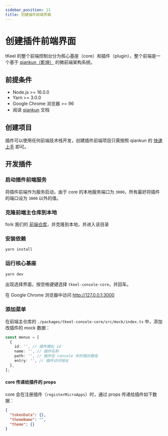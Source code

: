 ```yaml
---
sidebar_position: 11
title: 创建插件前端界面
---
```


# 创建插件前端界面

tKeel 的整个前端控制台分为核心基座（core）和插件（plugin），整个前端是一个基于 [qiankun（乾坤）](https://github.com/umijs/qiankun) 的微前端架构系统。

## 前提条件​

- Node.js >= 16.0.0
- Yarn >= 3.0.0
- Google Chrome 浏览器 >= 96
- 阅读 [qiankun](https://github.com/umijs/qiankun) 文档

## 创建项目

插件可以使用任何前端技术栈开发，创建插件前端项目只需按照 qiankun 的 [快速上手](https://qiankun.umijs.org/zh/guide/getting-started) 即可。

## 开发插件

### 启动插件前端服务

将插件前端作为服务启动，由于 core 的本地服务端口为 `3000`，所有最好将插件的端口设为 `3000` 以外的值。

### 克隆前端主仓库到本地

fork 我们的 [前端仓库](https://github.com/tkeel-io/console)，并克隆到本地，并进入该目录

### 安装依赖

```sh
yarn install
```

### 运行核心基座

```sh
yarn dev
```

出现选择界面，按空格键键选择 `tkeel-console-core`，并回车。

在 Google Chrome 浏览器中访问 <http://127.0.0.1:3000>

### 添加菜单

<!-- TODO: 需要补全 -->

在前端主仓库的 `./packages/tkeel-console-core/src/mock/index.ts` 中，添加改插件的 mock 数据：

```ts
const menus = [
  {
    id: '', // 插件模拟 id
    name: '', // 插件名称
    path: '', // 插件在 console 中的相对路径
    entry: '', // 插件访问地址
  },
];
```

#### core 传递给插件的 props

core 会在注册插件（`registerMicroApps`）时，通过 props 传递给插件如下数据：

<!-- TODO: 需要补全 -->

```json
{
  "tokenData": {},
  "themeName": "",
  "theme": {}
}
```
